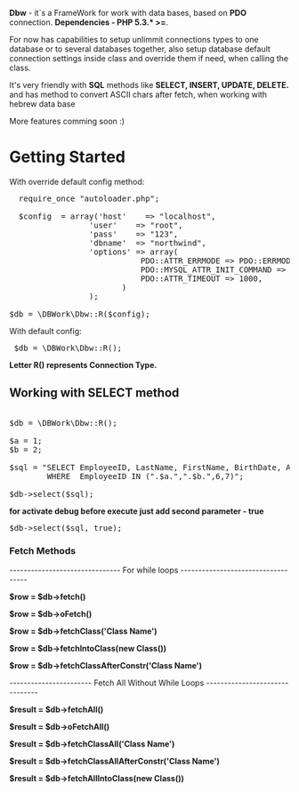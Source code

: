 <strong>Dbw</strong> - it`s a FrameWork for work with data bases, based on <strong>PDO</strong> connection.
<strong>Dependencies - PHP 5.3.* >=</strong>.

For now has capabilities to setup unlimmit connections types to one database or to several databases together, also 
setup database default connection settings inside class and override them if need, when calling the class.  

 It's very friendly with <strong>SQL</strong> methods like <strong>SELECT, INSERT, UPDATE, DELETE.</strong> and has method to convert ASCII chars after fetch, when working with hebrew data base

More features comming soon :)

<div style="align:center;font-weight:bold;"><h1>Getting Started</h1></div>

With override default config method:

<pre>
  require_once "autoloader.php";
  
  $config  = array('host'    => "localhost",
                 'user'    => "root",
                 'pass'    => "123",
                 'dbname'  => "northwind",
                 'options' => array(
                            PDO::ATTR_ERRMODE => PDO::ERRMODE_EXCEPTION,
                            PDO::MYSQL_ATTR_INIT_COMMAND => "SET NAMES utf8",
                            PDO::ATTR_TIMEOUT => 1000,
                        )
                 );

$db = \DBWork\Dbw::R($config);
</pre>

With default config: 
<pre>
 $db = \DBWork\Dbw::R();
</pre>


<strong>Letter R() represents Connection Type.</strong>


<h2>Working with SELECT method</h2>

<pre>

$db = \DBWork\Dbw::R();

$a = 1;
$b = 2;

$sql = "SELECT EmployeeID, LastName, FirstName, BirthDate, Address, City, Region FROM `Employees` 
        WHERE  EmployeeID IN (".$a.",".$b.",6,7)";

$db->select($sql);
</pre>

<strong>for activate debug before execute just add second parameter - true</strong>

<pre>
$db->select($sql, true);
</pre>


<h3>Fetch Methods </h3>

------------------------------- For while loops -----------------------------------

<strong>$row = $db->fetch()</strong>

<strong>$row = $db->oFetch()</strong>

<strong>$row = $db->fetchClass('Class Name')</strong>

<strong>$row = $db->fetchIntoClass(new Class())</strong>

<strong>$row = $db->fetchClassAfterConstr('Class Name')</strong>


----------------------- Fetch All Without While Loops -------------------------------

<strong>$result = $db->fetchAll()</strong>

<strong>$result = $db->oFetchAll()</strong>

<strong>$result = $db->fetchClassAll('Class Name')</strong>

<strong>$result = $db->fetchClassAllAfterConstr('Class Name')</strong>

<strong>$result = $db->fetchAllIntoClass(new Class())</strong>
